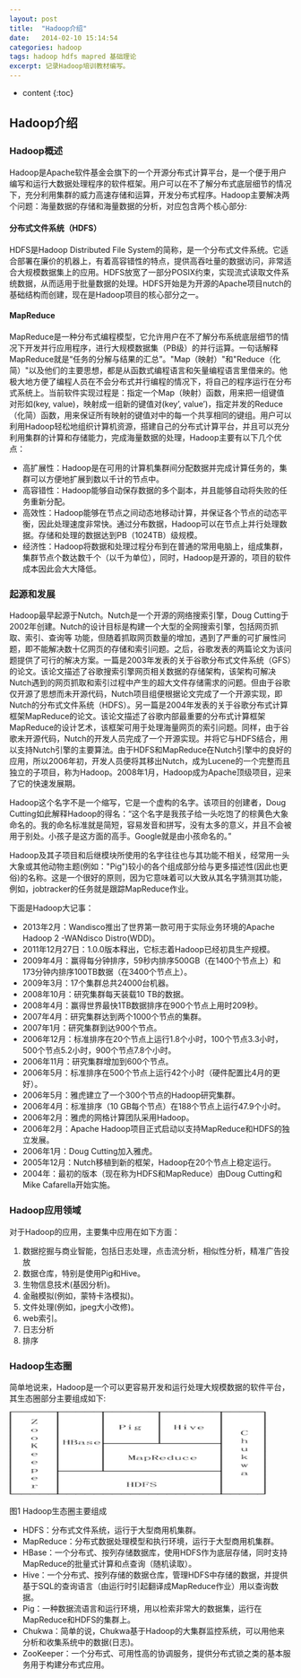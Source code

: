 ```yaml
---
layout: post
title:  "Hadoop介绍"
date:   2014-02-10 15:14:54
categories: hadoop
tags: hadoop hdfs mapred 基础理论
excerpt: 记录Hadoop培训教材编写。
---
```


* content
{:toc}

## Hadoop介绍

### Hadoop概述

Hadoop是Apache软件基金会旗下的一个开源分布式计算平台，是一个便于用户编写和运行大数据处理程序的软件框架。用户可以在不了解分布式底层细节的情况下，充分利用集群的威力高速存储和运算，开发分布式程序。Hadoop主要解决两个问题：海量数据的存储和海量数据的分析，对应包含两个核心部分:

#### 分布式文件系统（HDFS）

HDFS是Hadoop Distributed File System的简称，是一个分布式文件系统。它适合部署在廉价的机器上，有着高容错性的特点，提供高吞吐量的数据访问，非常适合大规模数据集上的应用。HDFS放宽了一部分POSIX约束，实现流式读取文件系统数据，从而适用于批量数据的处理。HDFS开始是为开源的Apache项目nutch的基础结构而创建，现在是Hadoop项目的核心部分之一。

#### MapReduce

MapReduce是一种分布式编程模型，它允许用户在不了解分布系统底层细节的情况下开发并行应用程序，进行大规模数据集（PB级）的并行运算。一句话解释MapReduce就是“任务的分解与结果的汇总”。"Map（映射）"和"Reduce（化简）"以及他们的主要思想，都是从函数式编程语言和矢量编程语言里借来的。他极大地方便了编程人员在不会分布式并行编程的情况下，将自己的程序运行在分布式系统上。当前软件实现过程是：指定一个Map（映射）函数，用来把一组键值对形如(key, value)，映射成一组新的键值对(key’, value’)，指定并发的Reduce（化简）函数，用来保证所有映射的键值对中的每一个共享相同的键组。用户可以利用Hadoop轻松地组织计算机资源，搭建自己的分布式计算平台，并且可以充分利用集群的计算和存储能力，完成海量数据的处理，Hadoop主要有以下几个优点：

 - 高扩展性：Hadoop是在可用的计算机集群间分配数据并完成计算任务的，集群可以方便地扩展到数以千计的节点中。
 - 高容错性：Hadoop能够自动保存数据的多个副本，并且能够自动将失败的任务重新分配。
 - 高效性：Hadoop能够在节点之间动态地移动计算，并保证各个节点的动态平衡，因此处理速度非常快。通过分布数据，Hadoop可以在节点上并行处理数据。存储和处理的数据达到PB（1024TB）级规模。
 - 经济性：Hadoop将数据和处理过程分布到在普通的常用电脑上，组成集群，集群节点个数达数千个（以千为单位），同时，Hadoop是开源的，项目的软件成本因此会大大降低。

### 起源和发展

Hadoop最早起源于Nutch。Nutch是一个开源的网络搜索引擎，Doug Cutting于2002年创建。Nutch的设计目标是构建一个大型的全网搜索引擎，包括网页抓取、索引、查询等
功能，但随着抓取网页数量的增加，遇到了严重的可扩展性问题，即不能解决数十亿网页的存储和索引问题。之后，谷歌发表的两篇论文为该问题提供了可行的解决方案。一篇是2003年发表的关于谷歌分布式文件系统（GFS）的论文。该论文描述了谷歌搜索引擎网页相关数据的存储架构，该架构可解决Nutch遇到的网页抓取和索引过程中产生的超大文件存储需求的问题。但由于谷歌仅开源了思想而未开源代码，Nutch项目组便根据论文完成了一个开源实现，即Nutch的分布式文件系统（HDFS）。另一篇是2004年发表的关于谷歌分布式计算框架MapReduce的论文。该论文描述了谷歌内部最重要的分布式计算框架MapReduce的设计艺术，该框架可用于处理海量网页的索引问题。同样，由于谷歌未开源代码，Nutch的开发人员完成了一个开源实现。并将它与HDFS结合，用以支持Nutch引擎的主要算法。由于HDFS和MapReduce在Nutch引擎中的良好的应用，所以2006年初，开发人员便将其移出Nutch，成为Lucene的一个完整而且独立的子项目，称为Hadoop。2008年1月，Hadoop成为Apache顶级项目，迎来了它的快速发展期。

Hadoop这个名字不是一个缩写，它是一个虚构的名字。该项目的创建者，Doug Cutting如此解释Hadoop的得名：“这个名字是我孩子给一头吃饱了的棕黄色大象命名的。我的命名标准就是简短，容易发音和拼写，没有太多的意义，并且不会被用于别处。小孩子是这方面的高手。Google就是由小孩命名的。”

Hadoop及其子项目和后继模块所使用的名字往往也与其功能不相关，经常用一头大象或其他动物主题(例如："Pig")较小的各个组成部分给与更多描述性(因此也更俗)的名称。这是一个很好的原则，因为它意味着可以大致从其名字猜测其功能，例如，jobtracker的任务就是跟踪MapReduce作业。

下面是Hadoop大记事：
 
  - 2013年2月：Wandisco推出了世界第一款可用于实际业务环境的Apache Hadoop 2 -WANdisco Distro(WDD)。
  - 2011年12月27日：1.0.0版本释出，它标志着Hadoop已经初具生产规模。
  - 2009年4月：赢得每分钟排序，59秒内排序500GB（在1400个节点上）和173分钟内排序100TB数据（在3400个节点上）。
  - 2009年3月：17个集群总共24000台机器。
  - 2008年10月：研究集群每天装载10 TB的数据。
  - 2008年4月：赢得世界最快1TB数据排序在900个节点上用时209秒。
  - 2007年4月：研究集群达到两个1000个节点的集群。
  - 2007年1月：研究集群到达900个节点。
  - 2006年12月：标准排序在20个节点上运行1.8个小时，100个节点3.3小时，500个节点5.2小时，900个节点7.8个小时。
  - 2006年11月：研究集群增加到600个节点。
  - 2006年5月：标准排序在500个节点上运行42个小时（硬件配置比4月的更好）。
  - 2006年5月：雅虎建立了一个300个节点的Hadoop研究集群。
  - 2006年4月：标准排序（10 GB每个节点）在188个节点上运行47.9个小时。
  - 2006年2月：雅虎的网格计算团队采用Hadoop。
  - 2006年2月：Apache Hadoop项目正式启动以支持MapReduce和HDFS的独立发展。
  - 2006年1月：Doug Cutting加入雅虎。
  - 2005年12月：Nutch移植到新的框架，Hadoop在20个节点上稳定运行。
  - 2004年：最初的版本（现在称为HDFS和MapReduce）由Doug Cutting和Mike Cafarella开始实施。

### Hadoop应用领域

对于Hadoop的应用，主要集中应用在如下方面：

 1. 数据挖掘与商业智能，包括日志处理，点击流分析，相似性分析，精准广告投放
 2. 数据仓库，特别是使用Pig和Hive。
 3. 生物信息技术(基因分析)。
 4. 金融模拟(例如，蒙特卡洛模拟)。
 5. 文件处理(例如，jpeg大小改修)。
 6. web索引。
 7. 日志分析
 8. 排序

### Hadoop生态圈

简单地说来，Hadoop是一个可以更容易开发和运行处理大规模数据的软件平台，其生态圈部分主要组成如下:
    
![hadoop-intro](/img/hadoop-intro.png)
    
图1 Hadoop生态圈主要组成

- HDFS：分布式文件系统，运行于大型商用机集群。
- MapReduce：分布式数据处理模型和执行环境，运行于大型商用机集群。
- HBase：一个分布式、按列存储数据库，使用HDFS作为底层存储，同时支持MapReduce的批量式计算和点查询（随机读取）。
- Hive：一个分布式、按列存储的数据仓库，管理HDFS中存储的数据，并提供基于SQL的查询语言（由运行时引起翻译成MapReduce作业）用以查询数据。
- Pig：一种数据流语言和运行环境，用以检索非常大的数据集，运行在MapReduce和HDFS的集群上。
- Chukwa：简单的说，Chukwa基于Hadoop的大集群监控系统，可以用他来分析和收集系统中的数据(日志)。
- ZooKeeper：一个分布式、可用性高的协调服务，提供分布式锁之类的基本服务用于构建分布式应用。